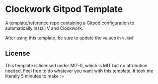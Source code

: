 # Clockwork Gitpod Template

A template/reference repo containing a Gitpod configuration to automatically
install V and Clockwork.

After using this template, be sure to update the values in `v.mod`!

## License

This template is licensed under MIT-0, which is MIT but no attribution needed.
Feel free to do whatever you want with this template, it took me literally 5
minutes to make :>
